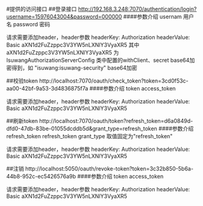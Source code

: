 #提供的访问接口
##登录接口
http://192.168.3.248:7070/authentication/login?username=15976043004&password=000000
####参数介绍
    usernam 用户名
    password 密码
   
  请求需要添加header，header参数
    headerKey: Authorization
    headerValue:  Basic aXN1d2FuZzppc3V3YW5nLXNlY3VyaXR5
  其中aXN1d2FuZzppc3V3YW5nLXNlY3VyaXR5 为IsuwangAuthorizationServerConfig 类中配置的withClient、secret base64加密得到，如 "isuwang:isuwang-security" base64加密
  
##校验token
http://localhost:7070/oauth/check_token?token=3cd0f53c-aa00-42bf-9a53-3d4836875f7a
####参数介绍
    token access_token
   
  请求需要添加header，header参数
    headerKey: Authorization
    headerValue:  Basic aXN1d2FuZzppc3V3YW5nLXNlY3VyaXR5
    
##刷新token
http://localhost:7070/oauth/token?refresh_token=d6a0849d-dfd0-47db-83be-01055dcddb5d&grant_type=refresh_token
####参数介绍
    refresh_token refresh_token
    grant_type 取值固定为"refresh_token"
   
  请求需要添加header，header参数
    headerKey: Authorization
    headerValue:  Basic aXN1d2FuZzppc3V3YW5nLXNlY3VyaXR5
    
##注销
http://localhost:5050/oauth/revoke-token?token=3c32b850-5b6a-44b8-952c-ec5426576a9b
####参数介绍
    token access_token
   
  请求需要添加header，header参数
    headerKey: Authorization
    headerValue:  Basic aXN1d2FuZzppc3V3YW5nLXNlY3VyaXR5
    